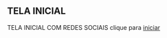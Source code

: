 
## TELA INICIAL 

TELA INICIAL COM REDES SOCIAIS clique para <a href="https://trindadelucas0.github.io/INICIAL/inicial.html">iniciar </a>

